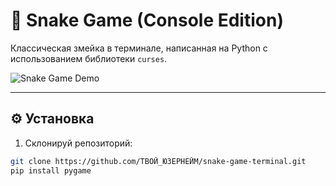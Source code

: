 # 🐍 Snake Game (Console Edition)

Классическая змейка в терминале, написанная на Python с использованием библиотеки `curses`.

![Snake Game Demo](https://media.giphy.com/media/3o7aD2saalBwwftBIY/giphy.gif)

---

## ⚙️ Установка

1. Склонируй репозиторий:
```bash
git clone https://github.com/ТВОЙ_ЮЗЕРНЕЙМ/snake-game-terminal.git
pip install pygame
